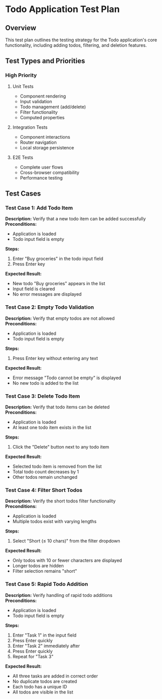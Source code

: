 # Todo Application Test Plan

## Overview
This test plan outlines the testing strategy for the Todo application's core functionality, including adding todos, filtering, and deletion features.

## Test Types and Priorities

### High Priority
1. Unit Tests
   - Component rendering
   - Input validation
   - Todo management (add/delete)
   - Filter functionality
   - Computed properties

2. Integration Tests
   - Component interactions
   - Router navigation
   - Local storage persistence

3. E2E Tests
   - Complete user flows
   - Cross-browser compatibility
   - Performance testing

## Test Cases

### Test Case 1: Add Todo Item
**Description:** Verify that a new todo item can be added successfully  
**Preconditions:**
- Application is loaded
- Todo input field is empty

**Steps:**
1. Enter "Buy groceries" in the todo input field
2. Press Enter key

**Expected Result:**
- New todo "Buy groceries" appears in the list
- Input field is cleared
- No error messages are displayed

### Test Case 2: Empty Todo Validation
**Description:** Verify that empty todos are not allowed  
**Preconditions:**
- Application is loaded
- Todo input field is empty

**Steps:**
1. Press Enter key without entering any text

**Expected Result:**
- Error message "Todo cannot be empty" is displayed
- No new todo is added to the list

### Test Case 3: Delete Todo Item
**Description:** Verify that todo items can be deleted  
**Preconditions:**
- Application is loaded
- At least one todo item exists in the list

**Steps:**
1. Click the "Delete" button next to any todo item

**Expected Result:**
- Selected todo item is removed from the list
- Total todo count decreases by 1
- Other todos remain unchanged

### Test Case 4: Filter Short Todos
**Description:** Verify the short todos filter functionality  
**Preconditions:**
- Application is loaded
- Multiple todos exist with varying lengths

**Steps:**
1. Select "Short (≤ 10 chars)" from the filter dropdown

**Expected Result:**
- Only todos with 10 or fewer characters are displayed
- Longer todos are hidden
- Filter selection remains "short"

### Test Case 5: Rapid Todo Addition
**Description:** Verify handling of rapid todo additions  
**Preconditions:**
- Application is loaded
- Todo input field is empty

**Steps:**
1. Enter "Task 1" in the input field
2. Press Enter quickly
3. Enter "Task 2" immediately after
4. Press Enter quickly
5. Repeat for "Task 3"

**Expected Result:**
- All three tasks are added in correct order
- No duplicate todos are created
- Each todo has a unique ID
- All todos are visible in the list